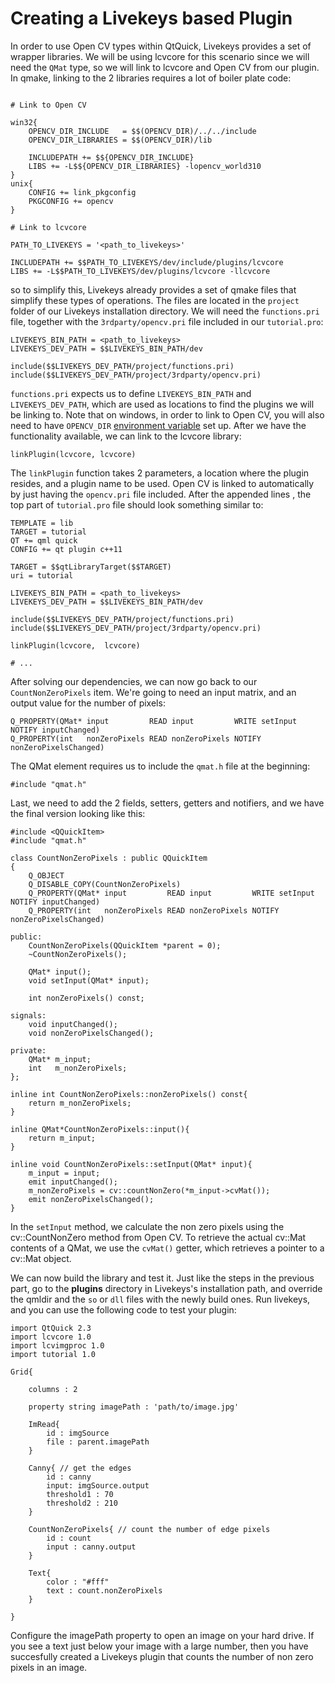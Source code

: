 # Creating a Livekeys based Plugin

In order to use Open CV types within QtQuick, Livekeys provides a set of wrapper libraries. We will be using lcvcore for
this scenario since we will need the `QMat` type, so we will link to lcvcore and Open CV from our plugin. In qmake,
linking to the 2 libraries requires a lot of boiler plate code:

```

# Link to Open CV

win32{
	OPENCV_DIR_INCLUDE   = $$(OPENCV_DIR)/../../include
    OPENCV_DIR_LIBRARIES = $$(OPENCV_DIR)/lib
	
	INCLUDEPATH += $${OPENCV_DIR_INCLUDE}
	LIBS += -L$${OPENCV_DIR_LIBRARIES} -lopencv_world310
}
unix{
	CONFIG += link_pkgconfig
    PKGCONFIG += opencv
}

# Link to lcvcore

PATH_TO_LIVEKEYS = '<path_to_livekeys>'

INCLUDEPATH += $$PATH_TO_LIVEKEYS/dev/include/plugins/lcvcore
LIBS += -L$$PATH_TO_LIVEKEYS/dev/plugins/lcvcore -llcvcore
```

so to simplify this, Livekeys already provides a set of qmake files that simplify these types of operations. The files
are located in the `project` folder of our Livekeys installation directory. We will need the `functions.pri` file,
together with the `3rdparty/opencv.pri` file included in our `tutorial.pro`:

```
LIVEKEYS_BIN_PATH = <path_to_livekeys>
LIVEKEYS_DEV_PATH = $$LIVEKEYS_BIN_PATH/dev

include($$LIVEKEYS_DEV_PATH/project/functions.pri)
include($$LIVEKEYS_DEV_PATH/project/3rdparty/opencv.pri)
```

`functions.pri` expects us to define `LIVEKEYS_BIN_PATH` and `LIVEKEYS_DEV_PATH`, which are used as locations to
find the plugins we will be linking to. Note that on windows, in order to link to Open CV, you will also need to have
`OPENCV_DIR` [environment variable](http://docs.opencv.org/2.4/doc/tutorials/introduction/windows_install/windows_install.html)
set up.
After we have the functionality available, we can link to the lcvcore library:

```
linkPlugin(lcvcore, lcvcore)
```

The `linkPlugin` function takes 2 parameters, a location where the plugin resides, and a plugin name to be used.
Open CV is linked to automatically by just having the `opencv.pri` file included. After the appended lines
, the top part of `tutorial.pro` file should look something similar to:

```
TEMPLATE = lib
TARGET = tutorial
QT += qml quick
CONFIG += qt plugin c++11

TARGET = $$qtLibraryTarget($$TARGET)
uri = tutorial

LIVEKEYS_BIN_PATH = <path_to_livekeys>
LIVEKEYS_DEV_PATH = $$LIVEKEYS_BIN_PATH/dev

include($$LIVEKEYS_DEV_PATH/project/functions.pri)
include($$LIVEKEYS_DEV_PATH/project/3rdparty/opencv.pri)

linkPlugin(lcvcore,  lcvcore)

# ...
```

After solving our dependencies, we can now go back to our `CountNonZeroPixels` item. We're going to need 
an input matrix, and an output value for the number of pixels:

```
Q_PROPERTY(QMat* input         READ input         WRITE setInput         NOTIFY inputChanged)
Q_PROPERTY(int   nonZeroPixels READ nonZeroPixels NOTIFY nonZeroPixelsChanged)
```

The QMat element requires us to include the `qmat.h` file at the beginning:

```
#include "qmat.h"
```

Last, we need to add the 2 fields, setters, getters and notifiers, and we have the final version looking like this:

```
#include <QQuickItem>
#include "qmat.h"

class CountNonZeroPixels : public QQuickItem
{
    Q_OBJECT
    Q_DISABLE_COPY(CountNonZeroPixels)
    Q_PROPERTY(QMat* input         READ input         WRITE setInput         NOTIFY inputChanged)
    Q_PROPERTY(int   nonZeroPixels READ nonZeroPixels NOTIFY nonZeroPixelsChanged)

public:
    CountNonZeroPixels(QQuickItem *parent = 0);
    ~CountNonZeroPixels();

    QMat* input();
    void setInput(QMat* input);

    int nonZeroPixels() const;

signals:
    void inputChanged();
    void nonZeroPixelsChanged();

private:
    QMat* m_input;
    int   m_nonZeroPixels;
};

inline int CountNonZeroPixels::nonZeroPixels() const{
    return m_nonZeroPixels;
}

inline QMat*CountNonZeroPixels::input(){
    return m_input;
}

inline void CountNonZeroPixels::setInput(QMat* input){
    m_input = input;
    emit inputChanged();
    m_nonZeroPixels = cv::countNonZero(*m_input->cvMat());
    emit nonZeroPixelsChanged();
}
```

In the `setInput` method, we calculate the non zero pixels using the cv::CountNonZero method from Open CV. To
retrieve the actual cv::Mat contents of a QMat, we use the `cvMat()` getter, which retrieves a pointer to a cv::Mat
object.

We can now build the library and test it. Just like the steps in the previous part, go to the  **plugins** directory in
Livekeys's installation path, and override the qmldir and the `so` or `dll` files with the newly build ones. Run
livekeys, and you can use the following code to test your plugin:

```
import QtQuick 2.3
import lcvcore 1.0
import lcvimgproc 1.0
import tutorial 1.0

Grid{

    columns : 2

    property string imagePath : 'path/to/image.jpg'

    ImRead{
        id : imgSource
        file : parent.imagePath
    }

    Canny{ // get the edges
        id : canny
        input: imgSource.output
        threshold1 : 70
        threshold2 : 210
    }

    CountNonZeroPixels{ // count the number of edge pixels
        id : count
        input : canny.output
    }

    Text{
        color : "#fff"
        text : count.nonZeroPixels
    }

}
```

Configure the imagePath property to open an image on your hard drive. If you see a text just below your image with
a large number, then you have succesfully created a Livekeys plugin that counts the number of non zero pixels in an
image.


